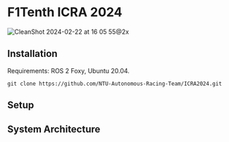 # F1Tenth ICRA 2024
![CleanShot 2024-02-22 at 16 05 55@2x](https://github.com/NTU-Autonomous-Racing-Team/f1tenth_icra2024/assets/65676392/a6afb82f-6c65-4a38-b296-90daf8975e67)

## Installation
Requirements: ROS 2 Foxy, Ubuntu 20.04.
```
git clone https://github.com/NTU-Autonomous-Racing-Team/ICRA2024.git
```

## Setup



## System Architecture
